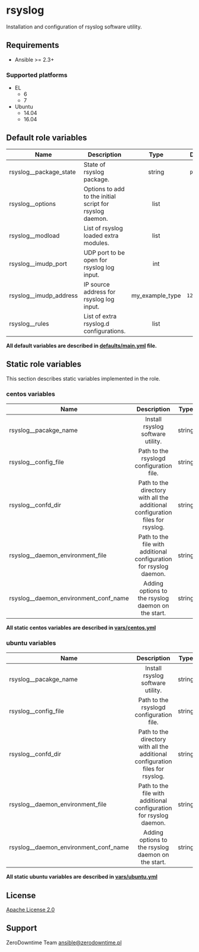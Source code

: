 # rsyslog

Installation and configuration of rsyslog software utility.

## Requirements

- Ansible >= 2.3+

### Supported platforms

- EL
  - 6
  - 7
- Ubuntu
  - 14.04
  - 16.04

## Default role variables

| Name | Description | Type | Default | Required |
| -----| ----------- | :--: | :------:| :------: |
| rsyslog__package_state | State of rsyslog package. | string | `present` | True |
| rsyslog__options | Options to add to the initial script for rsyslog daemon. | list | `[]` | True |
| rsyslog__modload | List of rsyslog loaded extra modules. | list | `[]` | False |
| rsyslog__imudp_port | UDP port to be open for rsyslog log input. | int | `514` | False |
| rsyslog__imudp_address | IP source address for rsyslog log input. | my_example_type | `127.0.0.1` | False |
| rsyslog__rules | List of extra rsyslog.d configurations. | list | `{}` | True |

**All default variables are described in [defaults/main.yml](defaults/main.yml) file.**

## Static role variables

This section describes static variables implemented in the role.



### centos variables

| Name | Description | Type | Default |
| -----| :---------: | :--: | ------- |
| rsyslog__pacakge_name | Install rsyslog software utility. | string | `rsyslog` |
| rsyslog__config_file | Path to the rsyslogd configuration file. | string | `/etc/rsyslog.conf` |
| rsyslog__confd_dir | Path to the directory with all the additional configuration files for rsyslog. | string | `/etc/rsyslog.d` |
| rsyslog__daemon_environment_file | Path to the file with additional configuration for rsyslog daemon. | string | `/etc/default/rsyslog` |
| rsyslog__daemon_environment_conf_name | Adding options to the rsyslog daemon on the start. | string | `RSYSLOGD_OPTIONS` |

**All static centos variables are described in [vars/centos.yml](vars/centos.yml)**

### ubuntu variables

| Name | Description | Type | Default |
| -----| :---------: | :--: | ------- |
| rsyslog__pacakge_name | Install rsyslog software utility. | string | `rsyslog` |
| rsyslog__config_file | Path to the rsyslogd configuration file. | string | `/etc/rsyslog.conf` |
| rsyslog__confd_dir | Path to the directory with all the additional configuration files for rsyslog. | string | `/etc/rsyslog.d` |
| rsyslog__daemon_environment_file | Path to the file with additional configuration for rsyslog daemon. | string | `/etc/default/rsyslog` |
| rsyslog__daemon_environment_conf_name | Adding options to the rsyslog daemon on the start. | string | `RSYSLOGD_OPTIONS` |

**All static ubuntu variables are described in [vars/ubuntu.yml](vars/ubuntu.yml)**

## License

[Apache License 2.0](LICENSE)

## Support

ZeroDowntime Team <ansible@zerodowntime.pl>